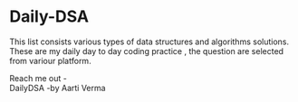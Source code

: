 # Daily-DSA


This list consists various types of data structures and algorithms solutions.
These are my daily day to day coding practice , the question are selected from variour platform.
<!-- Reach me out if in doubt regarding any of the above solutions , would be happy to help--> 
 Reach me out -  
DailyDSA -by Aarti Verma